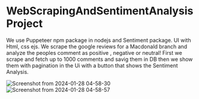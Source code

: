 # WebScrapingAndSentimentAnalysisProject
We use Puppeteer npm package in nodejs and Sentiment package. UI with Html, css ejs.
We scrape the google reviews for a Macdonald branch and analyze the peoples comment as positive , negative or neutral!
First we scrape and fetch up to 1000 comments and savig them in DB then we show them with pagination in the Ui with a button that shows the Sentiment Analysis.

![Screenshot from 2024-01-28 04-58-30](https://github.com/ArashKarampour/WebScrapingAndSentimentAnalysisProject/assets/72198577/103fa664-3ec4-4606-a52f-9cb1ebc32f84)
![Screenshot from 2024-01-28 04-58-57](https://github.com/ArashKarampour/WebScrapingAndSentimentAnalysisProject/assets/72198577/91a31389-1b61-4ff9-b5dc-68ec89d2f95a)

